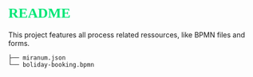 # <span style="font-family: Academy Engraved LET; color:#00E676">README</span>
This project features all process related ressources, like BPMN files and forms. 

    ├── miranum.json
    └── boliday-booking.bpmn
